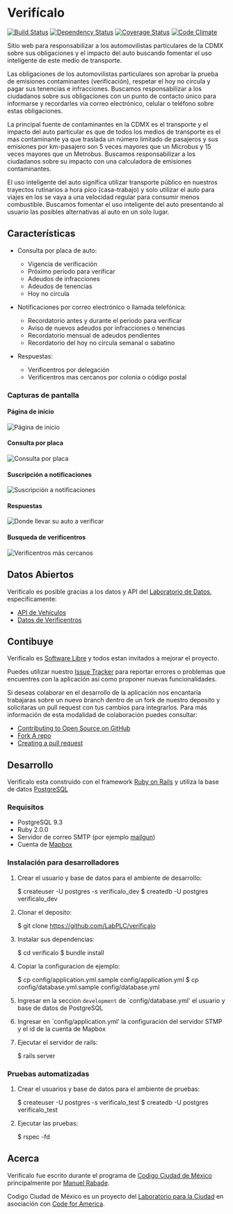 Verifícalo
==========

[![Build Status](https://travis-ci.org/LabPLC/verificalo.svg?branch=master)](https://travis-ci.org/LabPLC/verificalo)
[![Dependency Status](https://gemnasium.com/LabPLC/verificalo.svg)](https://gemnasium.com/LabPLC/verificalo)
[![Coverage Status](https://coveralls.io/repos/LabPLC/verificalo/badge.png?branch=master)](https://coveralls.io/r/LabPLC/verificalo?branch=master)
[![Code Climate](https://codeclimate.com/github/LabPLC/verificalo.png)](https://codeclimate.com/github/LabPLC/verificalo)

Sitio web para responsabilizar a los automovilistas particulares de la
CDMX sobre sus obligaciones y el impacto del auto buscando fomentar el
uso inteligente de este medio de transporte.

Las obligaciones de los automovilistas particulares son aprobar la
prueba de emisiones contaminantes (verificación), respetar el hoy no
circula y pagar sus tenencias e infracciones. Buscamos responsabilizar
a los ciudadanos sobre sus obligaciones con un punto de contacto único
para informarse y recordarles vía correo electrónico, celular o
teléfono sobre estas obligaciones.

La principal fuente de contaminantes en la CDMX es el transporte y el
impacto del auto particular es que de todos los medios de transporte es
el mas contaminante ya que traslada un número limitado de pasajeros y
sus emisiones por km-pasajero son 5 veces mayores que un Microbus y
15 veces mayores que un Metrobus. Buscamos responsabilizar a los
ciudadanos sobre su impacto con una calculadora de emisiones
contaminantes.

El uso inteligente del auto significa utilizar transporte público en
nuestros trayectos rutinarios a hora pico (casa-trabajo) y solo
utilizar el auto para viajes en los se vaya a una velocidad regular
para consumir menos combustible. Buscamos fomentar el uso inteligente
del auto presentando al usuario las posibles alternativas al auto en un
solo lugar.

Características
---------------

- Consulta por placa de auto:
  - Vigencia de verificación
  - Próximo periodo para verificar
  - Adeudos de infracciones
  - Adeudos de tenencias
  - Hoy no circula

- Notificaciones por correo electrónico o llamada telefónica:
  - Recordatorio antes y durante el periodo para verificar
  - Aviso de nuevos adeudos por infracciones o tenencias
  - Recordatorio mensual de adeudos pendientes
  - Recordatorio del hoy no circula semanal o sabatino

- Respuestas:
  - Verificentros por delegación
  - Verificentros mas cercanos por colonia o código postal

### Capturas de pantalla

#### Página de inicio
![Página de inicio](/doc/img/screenshoot-1.jpg?raw=true "Página de inicio")
#### Consulta por placa
![Consulta por placa](/doc/img/screenshoot-2.jpg?raw=true "Consulta por placa")
#### Suscripción a notificaciones
![Suscripción a notificaciones](/doc/img/screenshoot-3.jpg?raw=true "Suscripción a notificaciones")
#### Respuestas
![Donde llevar su auto a verificar](/doc/img/screenshoot-4.jpg?raw=true "Donde llevar su auto a verificar")
#### Busqueda de verificentros
![Verificentros más cercanos](/doc/img/screenshoot-5.jpg?raw=true "Verificentros más cercanos")

Datos Abiertos
--------------

Verificalo es posible gracias a los datos y API del [Laboratorio de
Datos](http://datos.labplc.mx), especificamente:

- [API de Vehículos](http://datos.labplc.mx/movilidad/vehiculos.info)
- [Datos de Verificentros](http://datos.labplc.mx/datasets/view/verificentros)

Contibuye
---------

Verificalo es [Software
Libre](http://es.wikipedia.org/wiki/Software_libre) y todos estan
invitados a mejorar el proyecto.

Puedes utilizar nuestro [Issue
Tracker](https://github.com/LabPLC/verificalo/issues) para reportar
errores o problemas que encuentres con la aplicación así como proponer
nuevas funcionalidades.

Si deseas colaborar en el desarrollo de la aplicación nos encantaría
trabajaras sobre un nuevo branch dentro de un fork de nuestro deposito
y solicitaras un pull request con tus cambios para integrarlos. Para
más información de esta modalidad de colaboración puedes consultar:

- [Contributing to Open Source on GitHub](https://guides.github.com/activities/contributing-to-open-source/)
- [Fork A repo](https://help.github.com/articles/fork-a-repo)
- [Creating a pull request](https://help.github.com/articles/creating-a-pull-request)

Desarrollo
----------

Verificalo esta construido con el framework [Ruby on
Rails](http://rubyonrails.org/) y utiliza la base de datos
[PostgreSQL](http://www.postgresql.org/)

### Requisitos

- PostgreSQL 9.3
- Ruby 2.0.0
- Servidor de correo SMTP (por ejemplo [mailgun](http://www.mailgun.com/))
- Cuenta de [Mapbox](http://www.mapbox.com/)

### Instalación para desarrolladores

1. Crear el usuario y base de datos para el ambiente de desarrollo:

    $ createuser -U postgres -s verificalo_dev
    $ createdb -U postgres verificalo_dev

2. Clonar el deposito:

    $ git clone https://github.com/LabPLC/verificalo

3. Instalar sus dependencias:

    $ cd verificalo
    $ bundle install

4. Copiar la configuracion de ejemplo:

    $ cp config/application.yml.sample config/application.yml
    $ cp config/database.yml.sample config/database.yml

5. Ingresar en la seccion `development` de `config/database.yml' el
   usuario y base de datos de PostgreSQL

6. Ingresar en `config/application.yml' la configuración del servidor
   STMP y el id de la cuenta de Mapbox

7. Ejecutar el servidor de rails:
  
    $ rails server

### Pruebas automatizadas

1. Crear el usuarios y base de datos para el ambiente de pruebas:

    $ createuser -U postgres -s verificalo_test
    $ createdb -U postgres verificalo_test

2. Ejecutar las pruebas:

    $ rspec -fd

Acerca
------

Verificalo fue escrito durante el programa de [Codigo Ciudad de
México](http://codigo.labplc.mx) principalmente por [Manuel
Rabade](mailto:manuel@rabade.net).

Codigo Ciudad de México es un proyecto del [Laboratorio para la
Ciudad](http://labplc.mx) en asociación con [Code for
America](http://codeforamerica.org/).
